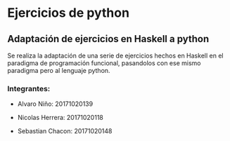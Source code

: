 # Ejercicios de python

## Adaptación de ejercicios en Haskell a python

<p>
Se realiza la adaptación de una serie de ejercicios hechos en Haskell en el paradigma de programación funcional, pasandolos con ese mismo paradigma pero al lenguaje python.
</p>

### Integrantes:

- Alvaro Niño: 20171020139

- Nicolas Herrera: 20171020118

- Sebastian Chacon: 20171020148
